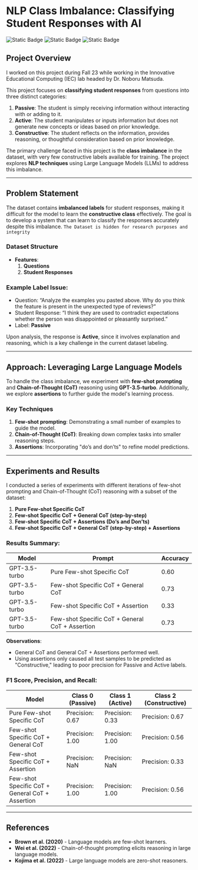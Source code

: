 # NLP Class Imbalance: Classifying Student Responses with AI
![Static Badge](https://img.shields.io/badge/NLP-blue?style=for-the-badge&logoColor=black&labelColor=yellow)
![Static Badge](https://img.shields.io/badge/Jupyter%20Notebook-orange?style=for-the-badge&logo=Jupyter&labelColor=black)
![Static Badge](https://img.shields.io/badge/Prompting%20(Few--shot)%20(Chain--of--thought)-purple?style=for-the-badge&labelColor=black)



## Project Overview
I worked on this project during Fall 23 while working in the Innovative Educational Computing (IEC) lab headed by Dr. Noboru Matsuda.

This project focuses on **classifying student responses** from questions into three distinct categories:
1. **Passive**: The student is simply receiving information without interacting with or adding to it.
2. **Active**: The student manipulates or inputs information but does not generate new concepts or ideas based on prior knowledge.
3. **Constructive**: The student reflects on the information, provides reasoning, or thoughtful consideration based on prior knowledge.

The primary challenge faced in this project is the **class imbalance** in the dataset, with very few constructive labels available for training. The project explores **NLP techniques** using Large Language Models (LLMs) to address this imbalance.

---

## Problem Statement

The dataset contains **imbalanced labels** for student responses, making it difficult for the model to learn the **constructive class** effectively. The goal is to develop a system that can learn to classify the responses accurately despite this imbalance.
```The Dataset is hidden for research purposes and integrity```

### Dataset Structure
- **Features**: 
  1. **Questions** 
  2. **Student Responses**
  
### Example Label Issue:
- Question: “Analyze the examples you pasted above. Why do you think the feature is present in the unexpected type of reviews?”
- Student Response: “I think they are used to contradict expectations whether the person was disappointed or pleasantly surprised.”
- Label: **Passive**

Upon analysis, the response is **Active**, since it involves explanation and reasoning, which is a key challenge in the current dataset labeling.

---

## Approach: Leveraging Large Language Models

To handle the class imbalance, we experiment with **few-shot prompting** and **Chain-of-Thought (CoT)** reasoning using **GPT-3.5-turbo**. Additionally, we explore **assertions** to further guide the model's learning process.

### Key Techniques
1. **Few-shot prompting**: Demonstrating a small number of examples to guide the model.
2. **Chain-of-Thought (CoT)**: Breaking down complex tasks into smaller reasoning steps.
3. **Assertions**: Incorporating "do’s and don’ts" to refine model predictions.

---

## Experiments and Results

I conducted a series of experiments with different iterations of few-shot prompting and Chain-of-Thought (CoT) reasoning with a subset of the dataset:

1. **Pure Few-shot Specific CoT** 
2. **Few-shot Specific CoT + General CoT (step-by-step)**
3. **Few-shot Specific CoT + Assertions (Do’s and Don’ts)**
4. **Few-shot Specific CoT + General CoT (step-by-step) + Assertions**

### Results Summary:

| Model                    | Prompt                              | Accuracy |
|---------------------------|-------------------------------------|----------|
| GPT-3.5-turbo              | Pure Few-shot Specific CoT          | 0.60     |
| GPT-3.5-turbo              | Few-shot Specific CoT + General CoT | 0.73     |
| GPT-3.5-turbo              | Few-shot Specific CoT + Assertion   | 0.33     |
| GPT-3.5-turbo              | Few-shot Specific CoT + General CoT + Assertion | 0.73 |

**Observations**:
- General CoT and General CoT + Assertions performed well.
- Using assertions only caused all test samples to be predicted as "Constructive," leading to poor precision for Passive and Active labels.

### F1 Score, Precision, and Recall:

| Model                      | Class 0 (Passive) | Class 1 (Active) | Class 2 (Constructive) |
|-----------------------------|------------------|------------------|------------------------|
| Pure Few-shot Specific CoT   | Precision: 0.67  | Precision: 0.33  | Precision: 0.67        |
| Few-shot Specific CoT + General CoT | Precision: 1.00 | Precision: 1.00 | Precision: 0.56        |
| Few-shot Specific CoT + Assertion | Precision: NaN  | Precision: NaN  | Precision: 0.33        |
| Few-shot Specific CoT + General CoT + Assertion | Precision: 1.00 | Precision: 1.00 | Precision: 0.56        |

---


## References

- **Brown et al. (2020)** - Language models are few-shot learners.
- **Wei et al. (2022)** - Chain-of-thought prompting elicits reasoning in large language models.
- **Kojima et al. (2022)** - Large language models are zero-shot reasoners.
